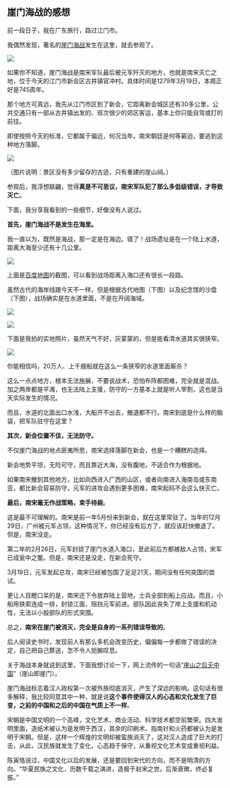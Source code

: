 ## 崖门海战的感想

前一段日子，我在广东旅行，路过江门市。

我偶然发现，著名的[崖门海战](https://baike.baidu.com/item/%E5%B4%96%E5%B1%B1%E6%B5%B7%E6%88%98/10764308)发生在这里，就去参观了。

![](https://cdn.beekka.com/blogimg/asset/202403/bg2024032101.webp)

如果你不知道，崖门海战是南宋军队最后被元军歼灭的地方，也就是南宋灭亡之地，位于今天的江门市新会区古井镇官冲村。具体时间是1279年3月19日，本周正好是745周年。

那个地方可真远，我先从江门市区到了新会，它距离新会城区还有30多公里，公共交通只有一部从古井镇出发的、班次很少的郊区客运，基本上你只能自驾或打的前往。

即使按照今天的标准，它都属于偏远，何况当年。南宋朝廷是何等窘迫，要逃到这种地方落脚。

![](https://cdn.beekka.com/blogimg/asset/202403/bg2024032102.webp)

（图片说明：景区没有多少留存的古迹，只有重建的崖山祠。）

参观后，我浮想联翩，觉得**真是不可思议，南宋军队犯了那么多低级错误，才导致灭亡**。

下面，我分享我看到的一些细节，好像没有人说过。

**首先，崖门海战不是发生在海里。**

我一直以为，既然是海战，那一定是在海边。错了！战场遗址是在一个陆上水道，距离大海至少还有十几公里。

![](https://cdn.beekka.com/blogimg/asset/202403/bg2024032103.webp)

上面是[百度地图](https://j.map.baidu.com/3c/WLJi)的截图，可以看到战场距离入海口还有很长一段路。

虽然古代的海岸线跟今天不一样，但是根据古代地图（下图）以及纪念馆的沙盘（下图），战场确实是在水道里面，不是在开阔海域。

![](https://cdn.beekka.com/blogimg/asset/202403/bg2024032104.webp)

![](https://cdn.beekka.com/blogimg/asset/202403/bg2024032105.webp)

下面是我拍的实地照片，虽然天气不好，灰蒙蒙的，但是能看清水道其实很狭窄。

![](https://cdn.beekka.com/blogimg/asset/202403/bg2024032106.webp)

你能相信吗，20万人、上千艘船就在这么一条狭窄的水道里面厮杀？

这么一点点地方，根本无法施展，不要说战术，恐怕布阵都困难，完全就是混战。加之两岸都是平滩，也无法陆上支援，防守的一方基本上就是听人宰割，这也是当天实际发生的情况。

而且，水道的北面出口水浅，大船开不出去，撤退都不行。南宋到底是什么样的脑袋，把军队驻守在这里？

**其次，新会位置不佳，无法防守。**

不仅崖门海战的地点匪夷所思，南宋选择落脚在新会，也是一个糟糕的选择。

新会地势平坦，无险可守，而且靠近大海，没有腹地，不适合作为根据地。

如果南宋撤到其他地方，比如向西进入广西的山区，或者向南进入海南岛或东南亚，都比新会容易防守，元军的进攻会遇到更多困难，南宋起码不会这么快灭亡。

**最后，南宋毫无作战策略，束手待毙**。

这是最不可理解的。南宋是前一年5月份来到新会，就在这里常驻了。当年的12月29日，广州被元军占领，这种情况下，你已经没有后方了，就应该赶快撤退了。但是，南宋没走。

第二年的2月26日，元军封锁了崖门水道入海口，至此前后方都被敌人占领，宋军已成瓮中之鳖。但是，南宋还是没走，在新会死守。

3月19日，元军发起总攻，南宋已经被包围了足足21天，期间没有任何突围的尝试。

更让人目瞪口呆的是，南宋还下令放弃陆上营地，士兵全部到船上应战。而且，小船用铁索连成一排，封锁江面，阻挡元军前进。部队因此丧失了岸上支援和机动性，无法以小股部队的形式突围。

总之，**南宋在崖门被消灭，完全是自身的一系列错误导致的**。

后人阅读史书时，发现前人有那么多机会改变历史，偏偏每一步都做了错误的决定，自己把自己葬送，怎不令人扼腕叹息。

关于海战本身就说到这里，下面我想讨论一下，网上流传的一句话“[崖山之后无中国](http://www.19cntv.com/archive/61.html)”（崖山即崖门）。

崖门海战标志着汉人政权第一次被外族彻底消灭，产生了深远的影响。这句话有很多解释，我比较同意其中一种，就是说**这个事件使得汉人的心态和文化发生了巨变，之前的中国和之后的中国在气质上不一样**。

宋朝是中国文明的一个高峰，文化艺术、商业活动、科学技术都空前繁荣。四大发明里面，造纸术被认为是发明于西汉，其余的印刷术、指南针和火药都被认为是发明于宋朝。但是，这样一个辉煌的文明却被蛮族消灭了，这对汉人造成了巨大的打击，从此，汉民族就发生了变化，心态趋于保守，从重视文化艺术变成重视利益。

陈寅恪说过，中国文化以后的发展，还是要回到宋代的方向，而不是明清的方向。“华夏民族之文化，历数千载之演进，造极于赵宋之世。后渐衰微，终必复振。”